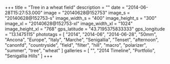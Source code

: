 +++
title = "Tree in a wheat field"
description = ""
date = "2014-06-28T15:27:53.000"
image = "20140628@152753"
image_s = "20140628@152753-s"
image_width_s = "400"
image_height_s = "300"
image_xl = "20140628@152753-xl"
image_width_xl = "1024"
image_height_xl = "768"
gps_latitude = "43.7195375833333"
gps_longitude = "13.1475115"
phototags = [ "2014", "2014-06", "2014-06-28", "50mm", "Ancona", "Europe", "Italy", "Marche", "Senigallia", "Tenset", "afternoon", "canonfd", "countryside", "field", "filter", "hill", "macro", "polarizer", "summer", "tree", "wheat" ]
galleries = [ "", "2014 Timeline", "Portfolio", "Senigallia Hills" ]
+++
